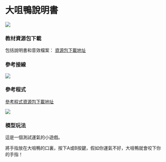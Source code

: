 # 大咀鴨說明書

![](https://kittenbothk.readthedocs.io/en/latest/\_images/02\_bite.png)

### 教材資源包下載

包括說明書和音效檔案： [資源包下載地址](https://bit.ly/Powerbrick10in1BuildingGuide)

### 參考接線

![](https://kittenbothk.readthedocs.io/en/latest/\_images/02\_bitecon.png)

### 參考程式

[參考程式資源包下載地址](https://bit.ly/Powerbrick10in1ModelsHex)

![](https://kittenbothk.readthedocs.io/en/latest/\_images/02\_bitecode.png)

### 模型玩法

這是一個測試運氣的小遊戲。

將手指放在大咀鴨的口裏，按下A或B按鍵，假如你運氣不好，大咀鴨就會咬下你的手指！
